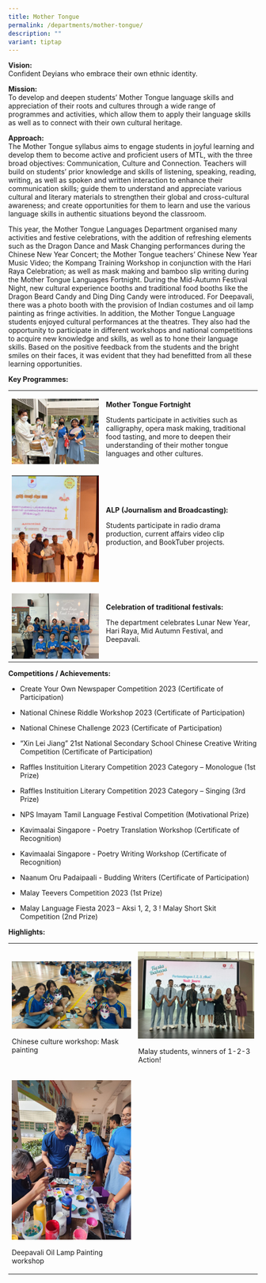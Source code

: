 ```yaml
---
title: Mother Tongue
permalink: /departments/mother-tongue/
description: ""
variant: tiptap
---
```

<p><strong>Vision:</strong> 
<br>Confident Deyians who embrace their own ethnic identity.</p>
<p><strong>Mission:</strong> 
<br>To develop and deepen students’ Mother Tongue language skills and appreciation
of their roots and cultures through a wide range of programmes and activities,
which allow them to apply their language skills as well as to connect with
their own cultural heritage.</p>
<p><strong>Approach:</strong>
<br>The Mother Tongue syllabus aims to engage students in joyful learning
and develop them to become active and proficient users of MTL, with the
three broad objectives: Communication, Culture and Connection. Teachers
will build on students’ prior knowledge and skills of listening, speaking,
reading, writing, as well as spoken and written interaction to enhance
their communication skills; guide them to understand and appreciate various
cultural and literary materials to strengthen their global and cross-cultural
awareness; and create opportunities for them to learn and use the various
language skills in authentic situations beyond the classroom.</p>
<p>This year, the Mother Tongue Languages Department organised many activities
and festive celebrations, with the addition of refreshing elements such
as the Dragon Dance and Mask Changing performances during the Chinese New
Year Concert; the Mother Tongue teachers’ Chinese New Year Music Video;
the Kompang Training Workshop in conjunction with the Hari Raya Celebration;
as well as mask making and bamboo slip writing during the Mother Tongue
Languages Fortnight. During the Mid-Autumn Festival Night, new cultural
experience booths and traditional food booths like the Dragon Beard Candy
and Ding Ding Candy were introduced. For Deepavali, there was a photo booth
with the provision of Indian costumes and oil lamp painting as fringe activities.
In addition, the Mother Tongue Language students enjoyed cultural performances
at the theatres. They also had the opportunity to participate in different
workshops and national competitions to acquire new knowledge and skills,
as well as to hone their language skills. Based on the positive feedback
from the students and the bright smiles on their faces, it was evident
that they had benefitted from all these learning opportunities.</p>
<p></p>
<p><strong>Key Programmes:</strong> 
</p>
<table>
<tbody>
<tr>
<td rowspan="1" colspan="1">
<p></p>
<div class="isomer-image-wrapper">
<img style="width: 100%" height="auto" width="100%" alt="" src="/images/Departments/MTL/7.png">
</div>
</td>
<td rowspan="1" colspan="1">
<p><strong>Mother Tongue Fortnight</strong>
</p>
<p>Students participate in activities such as calligraphy, opera mask making,
traditional food tasting, and more to deepen their understanding of their
mother tongue languages and other cultures.</p>
</td>
</tr>
<tr>
<td rowspan="1" colspan="1">
<p></p>
<div class="isomer-image-wrapper">
<img style="width: 100%" height="auto" width="100%" alt="" src="/images/Departments/MTL/2.jpg">
</div>
</td>
<td rowspan="1" colspan="1">
<p><strong>ALP (Journalism and Broadcasting):</strong>
</p>
<p>Students participate in radio drama production, current affairs video
clip production, and BookTuber projects.</p>
</td>
</tr>
<tr>
<td rowspan="1" colspan="1">
<p></p>
<div class="isomer-image-wrapper">
<img style="width: 100%" height="auto" width="100%" alt="" src="/images/Departments/MTL/6.jpg">
</div>
</td>
<td rowspan="1" colspan="1">
<p><strong>Celebration of traditional festivals:</strong>
</p>
<p>The department celebrates Lunar New Year, Hari Raya, Mid Autumn Festival,
and Deepavali.</p>
</td>
</tr>
</tbody>
</table>
<p><strong>Competitions / Achievements:</strong>
</p>
<ul data-tight="true" class="tight">
<li>
<p>Create Your Own Newspaper Competition 2023 (Certificate of Participation)</p>
</li>
<li>
<p>National Chinese Riddle Workshop 2023 (Certificate of Participation)</p>
</li>
<li>
<p>National Chinese Challenge 2023 (Certificate of Participation)</p>
</li>
<li>
<p>“Xin Lei Jiang” 21st National Secondary School Chinese Creative Writing
Competition (Certificate of Participation)</p>
</li>
<li>
<p>Raffles Instituition Literary Competition 2023 Category – Monologue (1st
Prize)</p>
</li>
<li>
<p>Raffles Instituition Literary Competition 2023 Category – Singing (3rd
Prize)</p>
</li>
<li>
<p>NPS Imayam Tamil Language Festival Competition (Motivational Prize)</p>
</li>
<li>
<p>Kavimaalai Singapore - Poetry Translation Workshop (Certificate of Recognition)</p>
</li>
<li>
<p>Kavimaalai Singapore - Poetry Writing Workshop (Certificate of Recognition)</p>
</li>
<li>
<p>Naanum Oru Padaipaali - Budding Writers (Certificate of Participation)</p>
</li>
<li>
<p>Malay Teevers Competition 2023 (1st Prize)</p>
</li>
<li>
<p>Malay Language Fiesta 2023 – Aksi 1, 2, 3 ! Malay Short Skit Competition
(2nd Prize)</p>
</li>
</ul>
<p><strong>Highlights:</strong>
</p>
<table>
<tbody>
<tr>
<td rowspan="1" colspan="1">
<p></p>
<div class="isomer-image-wrapper">
<img style="width: 100%" height="auto" width="100%" alt="" src="/images/Departments/MTL/3.jpg">
</div>
<p>Chinese culture workshop: Mask painting</p>
</td>
<td rowspan="1" colspan="1">
<p></p>
<div class="isomer-image-wrapper">
<img style="width: 100%" height="auto" width="100%" alt="" src="/images/Departments/MTL/1.jpg">
</div>
<p>Malay students, winners of 1-2-3 Action!</p>
</td>
</tr>
<tr>
<td rowspan="1" colspan="1">
<p></p>
<div class="isomer-image-wrapper">
<img style="width: 100%" height="auto" width="100%" alt="" src="/images/Departments/MTL/5.jpg">
</div>
<p>Deepavali Oil Lamp Painting workshop</p>
</td>
<td rowspan="1" colspan="1">
<p></p>
</td>
</tr>
</tbody>
</table>
<p></p>
<p></p>
<p></p>